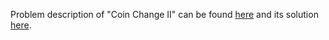 Problem description of "Coin Change II" can be found [here](https://leetcode.com/problems/coin-change-ii/) and its solution [here](https://github.com/aurimas13/Solutions-To-Problems/blob/main/LeetCode/Java%20Solutions/Coin%20Change%20II/change.java).